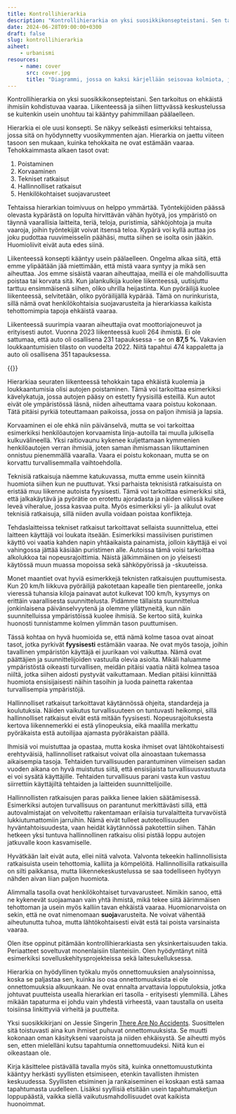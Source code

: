 ```yaml
---
title: Kontrollihierarkia
description: "Kontrollihierarkia on yksi suosikkikonsepteistani. Sen tarkoitus on ehkäistä ihmisiin kohdistuvaa vaaraa. Liikenteessä ja siihen liittyvässä keskustelussa se kuitenkin usein unohtuu tai kääntyy pahimmillaan päälaelleen."
date: 2024-06-28T09:00:00+0300
draft: false
slug: kontrollihierarkia
aiheet:
    - urbanismi
resources:
    - name: cover
      src: cover.jpg
      title: "Diagrammi, jossa on kaksi kärjellään seisovaa kolmiota, jotka on jaettu viiteen eri siivuun. Toinen kolmioista havainnollistaa kontrollihierarkian perinteiset osat ja toinen sen, kuinka periaatteita voi hyödyntää kaupunkipyöräilyn turvallisuuden parantamisessa. Kuvan keskeisin sisältö on avattu tässä blogikirjoituksessa."
---
```

Kontrollihierarkia on yksi suosikkikonsepteistani. Sen tarkoitus on ehkäistä ihmisiin kohdistuvaa vaaraa. Liikenteessä ja siihen liittyvässä keskustelussa se kuitenkin usein unohtuu tai kääntyy pahimmillaan päälaelleen.

<!--more-->

Hierarkia ei ole uusi konsepti. Se näkyy selkeästi esimerkiksi tehtaissa, jossa sitä on hyödynnetty vuosikymmenten ajan. Hierarkia on jaettu viiteen tasoon sen mukaan, kuinka tehokkaita ne ovat estämään vaaraa. Tehokkaimmasta alkaen tasot ovat:

1. Poistaminen
2. Korvaaminen
3. Tekniset ratkaisut
4. Hallinnolliset ratkaisut
5. Henkilökohtaiset suojavarusteet

Tehtaissa hierarkian toimivuus on helppo ymmärtää. Työntekijöiden päässä olevasta kypärästä on lopulta hirvittävän vähän hyötyä, jos ympäristö on täynnä vaarallisia laitteita, teriä, teloja, puristimia, sähköjohtoja ja muita vaaroja, joihin työntekijät voivat itsensä teloa. Kypärä voi kyllä auttaa jos joku pudottaa ruuvimeisselin päähäsi, mutta siihen se isolta osin jääkin. Huomioliivit eivät auta edes siinä.

Liikenteessä konsepti kääntyy usein päälaelleen. Ongelma alkaa siitä, että emme ylipäätään jää miettimään, että mistä vaara syntyy ja mikä sen aiheuttaa. Jos emme sisäistä vaaran aiheuttajaa, meillä ei ole mahdollisuutta poistaa tai korvata sitä. Kun jalankulkija kuolee liikenteessä, uutisjuttu tarttuu ensimmäisenä siihen, oliko uhrilla heijastinta. Kun pyöräilijä kuolee liikenteessä, selvitetään, oliko pyöräilijällä kypärää. Tämä on nurinkurista, sillä nämä ovat henkilökohtaisia suojavarusteita ja hierarkiassa kaikista tehottomimpia tapoja ehkäistä vaaraa.

Liikenteessä suurimpia vaaran aiheuttajia ovat moottoriajoneuvot ja erityisesti autot. Vuonna 2023 liikenteessä kuoli 264 ihmistä. Ei ole sattumaa, että auto oli osallisena 231 tapauksessa - se on **87,5 %**. Vakavien loukkaantumisien tilasto on vuodelta 2022. Niitä tapahtui 474 kappaletta ja auto oli osallisena 351 tapauksessa.

{{<cover>}}

Hierarkiaa seuraten liikenteessä tehokkain tapa ehkäistä kuolemia ja loukkaantumisia olisi autojen poistaminen. Tämä voi tarkoittaa esimerkiksi kävelykatuja, jossa autojen pääsy on estetty fyysisillä esteillä. Kun autot eivät ole ympäristössä läsnä, niiden aiheuttama vaara poistuu kokonaan. Tätä pitäisi pyrkiä toteuttamaan paikoissa, jossa on paljon ihmisiä ja lapsia.

Korvaaminen ei ole ehkä niin päivänselvä, mutta se voi tarkoittaa esimerkiksi henkilöautojen korvaamista linja-autoilla tai muulla julkisella kulkuvälineellä. Yksi raitiovaunu kykenee kuljettamaan kymmenien henkilöautojen verran ihmisiä, joten saman ihmismassan liikuttaminen onnistuu pienemmällä vaaralla. Vaara ei poistu kokonaan, mutta se on korvattu turvallisemmalla vaihtoehdolla.

Teknisiä ratkaisuja näemme katukuvassa, mutta emme usein kiinnitä huomiota siihen kun ne puuttuvat. Yksi parhaista teknisistä ratkaisuista on eristää muu liikenne autoista fyysisesti. Tämä voi tarkoittaa esimerkiksi sitä, että jalkakäytävä ja pyörätie on erotettu ajoradasta ja näiden välissä kulkee leveä viheralue, jossa kasvaa puita. Myös esimerkiksi yli- ja alikulut ovat teknisiä ratkaisuja, sillä niiden avulla voidaan poistaa konflikteja.

Tehdaslaitteissa tekniset ratkaisut tarkoittavat sellaista suunnittelua, ettei laitteen käyttäjä voi loukata itseään. Esimerkiksi massiivisen puristimen käyttö voi vaatia kahden napin yhtäaikaista painamista, jolloin käyttäjä ei voi vahingossa jättää käsiään puristimen alle. Autoissa tämä voisi tarkoittaa alkolukkoa tai nopeusrajoittimia. Näistä jälkimmäinen on jo yleisesti käytössä muun muassa mopoissa sekä sähköpyörissä ja -skuuteissa.

Monet maantiet ovat hyviä esimerkkejä teknisten ratkaisujen puuttumisesta. Kun 20 km/h liikkuva pyöräilijä pakotetaan kapealle tien pientareelle, jonka vieressä tuhansia kiloja painavat autot kulkevat 100 km/h, kysymys on erittäin vaarallisesta suunnittelusta. Pidämme tällaista suunnittelua jonkinlaisena päivänselvyytenä ja olemme yllättyneitä, kun näin suunnitelluissa ympäristöissä kuolee ihmisiä. Se kertoo siitä, kuinka huonosti tunnistamme kolmen ylimmän tason puuttumisen.

Tässä kohtaa on hyvä huomioida se, että nämä kolme tasoa ovat ainoat tasot, jotka pyrkivät **fyysisesti** estämään vaaraa. Ne ovat myös tasoja, joihin tavallinen ympäristön käyttäjä ei juurikaan voi vaikuttaa. Nämä ovat päättäjien ja suunnittelijoiden vastuulla olevia asioita. Mikäli haluamme ympäristöstä oikeasti turvallisen, meidän pitäisi vaatia näitä kolmea tasoa niiltä, jotka siihen aidosti pystyvät vaikuttamaan. Median pitäisi kiinnittää huomiota ensisijaisesti näihin tasoihin ja luoda painetta rakentaa turvallisempia ympäristöjä.

Hallinnolliset ratkaisut tarkoittavat käytännössä ohjeita, standardeja ja koulutuksia. Näiden vaikutus turvallisuuteen on tuntuvasti heikompi, sillä hallinnolliset ratkaisut eivät estä mitään fyysisesti. Nopeusrajoituksesta kertova liikennemerkki ei estä ylinopeuksia, eikä maalilla merkattu pyöräkaista estä autoilijaa ajamasta pyöräkaistan päällä.

Ihmisiä voi muistuttaa ja opastaa, mutta koska ihmiset ovat lähtökohtaisesti erehtyväisiä, hallinnolliset ratkaisut voivat olla ainoastaan tukemassa aikaisempia tasoja. Tehtaiden turvallisuuden parantuminen viimeisen sadan vuoden aikana on hyvä muistutus siitä, että ensisijaista turvallisuusvastuuta ei voi sysätä käyttäjille. Tehtaiden turvallisuus parani vasta kun vastuu siirrettiin käyttäjiltä tehtaiden ja laitteiden suunnittelijoille.

Hallinnollisten ratkaisujen paras paikka lienee lakien säätämisessä. Esimerkiksi autojen turvallisuus on parantunut merkittävästi sillä, että autovalmistajat on velvoitettu rakentamaan erilaisia turvalaitteita turvavöistä lukkiutumattomiin jarruihin. Nämä eivät tulleet autoteollisuuden hyväntahtoisuudesta, vaan heidät käytännössä pakotettiin siihen. Tähän hetkeen yksi tuntuva hallinnollinen ratkaisu olisi pistää loppu autojen jatkuvalle koon kasvamiselle.

Hyvätkään lait eivät auta, ellei niitä valvota. Valvonta tekeekin hallinnollisista ratkaisuista usein tehottomia, kalliita ja kömpelöitä. Hallinnollisilla ratkaisuilla on silti paikkansa, mutta liikennekeskustelussa se saa todelliseen hyötyyn nähden aivan liian paljon huomiota.

Alimmalla tasolla ovat henkilökohtaiset turvavarusteet. Nimikin sanoo, että ne kykenevät suojaamaan vain yhtä ihmistä, mikä tekee siitä äärimmäisen tehottoman ja usein myös kalliin tavan ehkäistä vaaraa. Huomionarvoista on sekin, että ne ovat nimenomaan **suoja**varusteita. Ne voivat vähentää aiheutunutta tuhoa, mutta lähtökohtaisesti eivät estä tai poista varsinaista vaaraa.

Olen itse oppinut pitämään kontrollihierarkiasta sen yksinkertaisuuden takia. Periaatteet soveltuvat monenlaisiin tilanteisiin. Olen hyödyntänyt niitä esimerkiksi sovelluskehitysprojekteissa sekä laitesukelluksessa.

Hierarkia on hyödyllinen työkalu myös onnettomuuksien analysoinnissa, koska se paljastaa sen, kuinka iso osa onnettomuuksista ei ole onnettomuuksia alkuunkaan. Ne ovat ennalta arvattavia lopputuloksia, jotka johtuvat puutteista usealla hierarkian eri tasolla - erityisesti ylemmillä. Lähes mikään tapaturma ei johdu vain yhdestä virheestä, vaan taustalla on useita toisiinsa linkittyviä virheitä ja puutteita.

Yksi suosikkikirjani on Jessie Singerin [There Are No Accidents](http://jessiesinger.com/book.html). Suosittelen sitä toistuvasti aina kun ihmiset puhuvat onnettomuuksista. Se muutti kokonaan oman käsitykseni vaaroista ja niiden ehkäisystä. Se aiheutti myös sen, etten mielelläni kutsu tapahtumia onnettomuudeksi. Niitä kun ei oikeastaan ole.

Kirja käsittelee pistävällä tavalla myös sitä, kuinka onnettomuustutkinta kääntyy herkästi syyllisten etsimiseen, etenkin tavallisten ihmisten keskuudessa. Syyllisten etsiminen ja rankaiseminen ei koskaan estä samaa tapahtumasta uudelleen. Lisäksi syyllisiä etsitään usein tapahtumaketjun loppupäästä, vaikka siellä vaikutusmahdollisuudet ovat kaikista huonoimmat.
